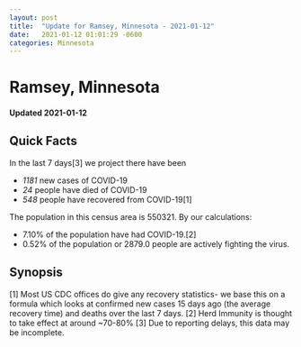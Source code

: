 ```yaml
---
layout: post
title:  "Update for Ramsey, Minnesota - 2021-01-12"
date:   2021-01-12 01:01:29 -0600
categories: Minnesota
---
```


# Ramsey, Minnesota
#### Updated 2021-01-12

## Quick Facts

In the last 7 days[3] we project there have been
- *1181* new cases of COVID-19
- *24* people have died of COVID-19
- *548* people have recovered from COVID-19[1]

The population in this census area is 550321. By our calculations:
- 7.10% of the population have had COVID-19.[2]
- 0.52% of the population or 2879.0 people are actively fighting the virus.

## Synopsis




[1] Most US CDC offices do give any recovery statistics- we base this on a formula which looks at confirmed new cases
15 days ago (the average recovery time) and deaths over the last 7 days.
[2] Herd Immunity is thought to take effect at around ~70-80%
[3] Due to reporting delays, this data may be incomplete. 
    